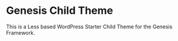 Genesis Child Theme
=====================

This is a Less based WordPress Starter Child Theme for the Genesis Framework.
